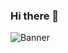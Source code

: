 ### Hi there 👋
![Banner]([link_to_your_image](https://img.freepik.com/premium-vector/web-development-coding-programming-futuristic-banner-computer-code-laptop_3482-5582.jpg)https://img.freepik.com/premium-vector/web-development-coding-programming-futuristic-banner-computer-code-laptop_3482-5582.jpg)
